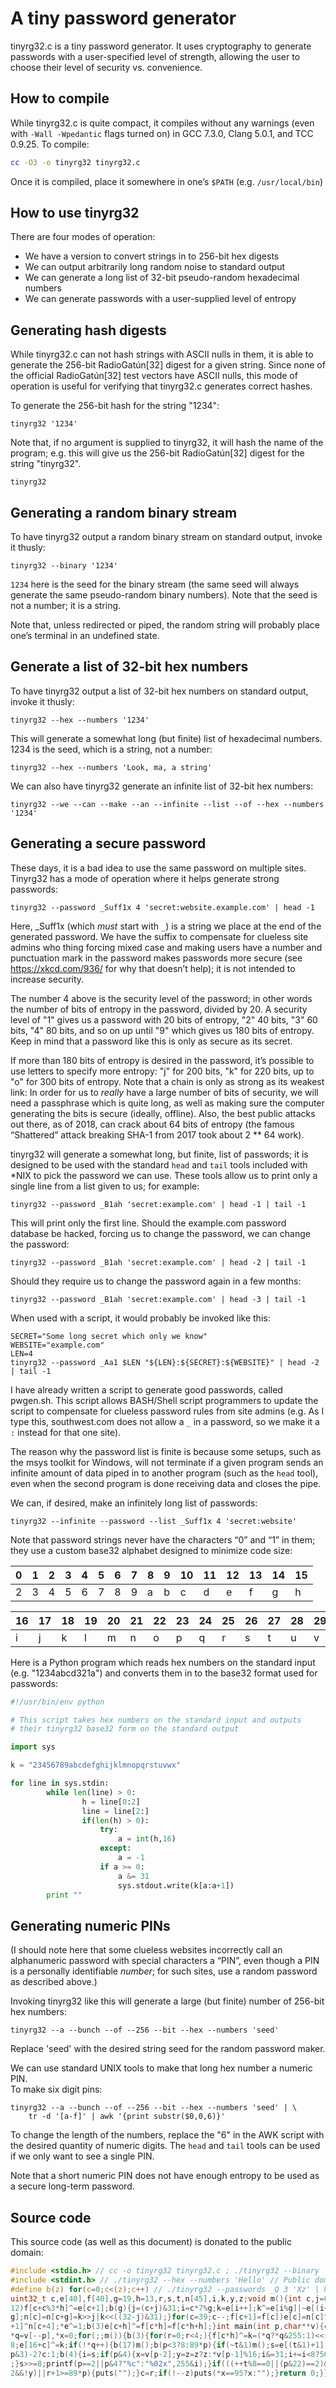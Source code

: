 # A tiny password generator

tinyrg32.c is a tiny password generator.  It uses cryptography to generate
passwords with a user-specified level of strength, allowing the user
to choose their level of security vs. convenience.

## How to compile

While tinyrg32.c is quite compact, it compiles without any warnings (even
with `-Wall -Wpedantic` flags turned on) in GCC 7.3.0, Clang 5.0.1, and
TCC 0.9.25.  To compile:

```bash
cc -O3 -o tinyrg32 tinyrg32.c
```

Once it is compiled, place it somewhere in one’s `$PATH` (e.g. 
`/usr/local/bin`)

## How to use tinyrg32

There are four modes of operation:

* We have a version to convert strings in to 256-bit hex digests
* We can output arbitrarily long random noise to standard output
* We can generate a long list of 32-bit pseudo-random hexadecimal numbers
* We can generate passwords with a user-supplied level of entropy

## Generating hash digests

While tinyrg32.c can not hash strings with ASCII nulls in them, it is
able to generate the 256-bit RadioGatún[32] digest for a given string.
Since none of the official RadioGatún[32] test vectors have ASCII nulls,
this mode of operation is useful for verifying that tinyrg32.c generates
correct hashes.

To generate the 256-bit hash for the string "1234":

```
tinyrg32 '1234'
```

Note that, if no argument is supplied to tinyrg32, it will hash the
name of the program; e.g. this will give us the 256-bit RadioGatún[32]
digest for the string "tinyrg32".

```
tinyrg32
```

## Generating a random binary stream

To have tinyrg32 output a random binary stream on standard output, 
invoke it thusly:

```
tinyrg32 --binary '1234'
```

`1234` here is the seed for the binary stream (the same seed will always
generate the same pseudo-random binary numbers).  Note that the seed is
not a number; it is a string.

Note that, unless redirected or piped, the random string will probably
place one’s terminal in an undefined state.

## Generate a list of 32-bit hex numbers

To have tinyrg32 output a list of 32-bit hex numbers on standard output,
invoke it thusly:

```
tinyrg32 --hex --numbers '1234'
```

This will generate a somewhat long (but finite) list of hexadecimal 
numbers.  1234 is the seed, which is a string, not a number:

```
tinyrg32 --hex --numbers 'Look, ma, a string'
```

We can also have tinyrg32 generate an infinite list of 32-bit hex numbers: 

```
tinyrg32 --we --can --make --an --infinite --list --of --hex --numbers '1234'
```

## Generating a secure password

These days, it is a bad idea to use the same password on multiple sites.
Tinyrg32 has a mode of operation where it helps generate strong passwords:

```
tinyrg32 --password _Suff1x 4 'secret:website.example.com' | head -1 
```

Here, _Suff1x (which _must_ start with `_`) is a string we place at
the end of the generated password.  We have the suffix to compensate
for clueless site admins who thing forcing mixed case and making users 
have a number and punctuation mark in the password makes passwords more 
secure (see https://xkcd.com/936/ for why that doesn’t help); it is
not intended to increase security.

The number 4 above is the security level of the password; in other words
the number of bits of entropy in the password, divided by 20.  A
security level of "1" gives us a password with 20 bits of entropy, "2"
40 bits, "3" 60 bits, "4" 80 bits, and so on up until "9" which gives
us 180 bits of entropy.  Keep in mind that a password like this is only
as secure as its secret.

If more than 180 bits of entropy is desired in the password, it’s possible
to use letters to specify more entropy: "j" for 200 bits, "k" for 220 bits,
up to "o" for 300 bits of entropy.  Note that a chain is only as strong
as its weakest link: In order for us to _really_ have a large number
of bits of security, we will need a passphrase which is quite long, as
well as making sure the computer generating the bits is secure (ideally,
offline).  Also, the best public attacks out there, as of 2018, can crack
about 64 bits of entropy (the famous “Shattered” attack breaking
SHA-1 from 2017 took about 2 ** 64 work).

tinyrg32 will generate a somewhat long, but finite, list of passwords;
it is designed to be used with the standard `head` and `tail` tools
included with *NIX to pick the password we can use.  These tools allow
us to print only a single line from a list given to us; for example:

```
tinyrg32 --password _B1ah 'secret:example.com' | head -1 | tail -1
```

This will print only the first line.  Should the example.com password
database be hacked, forcing us to change the password, we can change
the password:

```
tinyrg32 --password _B1ah 'secret:example.com' | head -2 | tail -1
```

Should they require us to change the password again in a few months:

```
tinyrg32 --password _B1ah 'secret:example.com' | head -3 | tail -1
```

When used with a script, it would probably be invoked like this:

```
SECRET="Some long secret which only we know"
WEBSITE="example.com"
LEN=4
tinyrg32 --password _Aa1 $LEN "${LEN}:${SECRET}:${WEBSITE}" | head -2 | tail -1
```

I have already written a script to generate good passwords, called pwgen.sh.
This script allows BASH/Shell script programmers to update the script to
compensate for clueless password rules from site admins (e.g. As I type 
this, southwest.com does not allow a `_` in a password, so we make it a `:` 
instead for that one site).

The reason why the password list is finite is because some setups, such
as the msys toolkit for Windows, will not terminate if a given program
sends an infinite amount of data piped in to another program (such as
the `head` tool), even when the second program is done receiving data
and closes the pipe.

We can, if desired, make an infinitely long list of passwords:

```
tinyrg32 --infinite --password --list _Suff1x 4 'secret:website'
```

Note that password strings never have the characters “0” and “1” in
them; they use a custom base32 alphabet designed to minimize code size:

|0|1|2|3|4|5|6|7|8|9|10|11|12|13|14|15|
|-|-|-|-|-|-|-|-|-|-|-|-|-|-|-|-|
|2|3|4|5|6|7|8|9|a|b|c|d|e|f|g|h|

|16|17|18|19|20|21|22|23|24|25|26|27|28|29|30|31|
|-|-|-|-|-|-|-|-|-|-|-|-|-|-|-|-|
|i|j|k|l|m|n|o|p|q|r|s|t|u|v|w|x|

Here is a Python program which reads hex numbers on the standard input
(e.g. "1234abcd321a") and converts them in to the base32 format used
for passwords:

```python
#!/usr/bin/env python

# This script takes hex numbers on the standard input and outputs
# their tinyrg32 base32 form on the standard output

import sys

k = "23456789abcdefghijklmnopqrstuvwx"

for line in sys.stdin:
        while len(line) > 0:
                h = line[0:2]
                line = line[2:]
                if(len(h) > 0):
                    try:
                        a = int(h,16)
                    except:
                        a = -1
                    if a >= 0:
                        a &= 31
                        sys.stdout.write(k[a:a+1])
        print ""
```

## Generating numeric PINs

(I should note here that some clueless websites incorrectly call an 
alphanumeric password with special characters a “PIN”, even though a
PIN is a personally identifiable *number*; for such sites, use a random
password as described above.)

Invoking tinyrg32 like this will generate a large (but finite) number 
of 256-bit hex numbers:

```
tinyrg32 --a --bunch --of --256 --bit --hex --numbers 'seed' 
```

Replace 'seed' with the desired string seed for the random password
maker.

We can use standard UNIX tools to make that long hex number a numeric PIN.  
To make six digit pins:

```
tinyrg32 --a --bunch --of --256 --bit --hex --numbers 'seed' | \
	tr -d '[a-f]' | awk '{print substr($0,0,6)}' 
```

To change the length of the numbers, replace the "6" in the AWK script
with the desired quantity of numeric digits.  The `head` and `tail` tools 
can be used if we only want to see a single PIN.

Note that a short numeric PIN does not have enough entropy to be used 
as a secure long-term password.

## Source code

This source code (as well as this document) is donated to the public 
domain:

```c
#include <stdio.h> // cc -o tinyrg32 tinyrg32.c ; ./tinyrg32 --binary '12'
#include <stdint.h> // ./tinyrg32 --hex --numbers 'Hello' // Public domain
#define b(z) for(c=0;c<(z);c++) // ./tinyrg32 --passwords _Q 3 'Xz' | head
uint32_t c,e[40],f[40],g=19,h=13,r,s,t,n[45],i,k,y,z;void m(){int c,j=0;b(
12)f[c+c%3*h]^=e[c+1];b(g){j=(c+j)&31;i=c*7%g;k=e[i++];k^=e[i%g]|~e[(i+1)%
g];n[c]=n[c+g]=k>>j|k<<((32-j)&31);}for(c=39;c--;f[c+1]=f[c])e[c]=n[c]^n[c
+1]^n[c+4];*e^=1;b(3)e[c+h]^=f[c*h]=f[c*h+h];}int main(int p,char**v){char
*q=v[--p],*x=0;for(;;m()){b(3){for(r=0;r<4;){f[c*h]^=k=(*q?*q&255:1)<<r++*
8;e[16+c]^=k;if(!*q++){b(17)m();b(p<3?8:89*p){if(~t&1)m();s=e[(t&1)+1];r=(
p&3)-2?c:1;b(4){i=s;if(p&4){x=v[p-2];y=z=z?z:*v[p-1]%16;i&=31;i+=i<8?50:89
;}s>>=8;printf(p==2||p&4?"%c":"%02x",255&i);}if(((++t%8==0||(p&22)==2)&&p-
2&&!y)||r+1>=89*p){puts("");}c=r;if(!--z)puts(*x==95?x:"");}return 0;}}}}}
```

